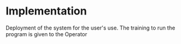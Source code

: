 # Implementation
Deployment of the system for the user's use. The training to run the program is given to the Operator
